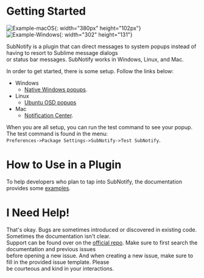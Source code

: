 # Getting Started

![Example-macOS](res://Packages/SubNotify/docs/src/markdown/images/example-macos.png){: width="380px" height="102px"}  
![Example-Windows](res://Packages/SubNotify/docs/src/markdown/images/example-win.png){: width="302" height="131"}

SubNotify is a plugin that can direct messages to system popups instead of having to resort to Sublime message dialogs  
or status bar messages.  SubNotify works in Windows, Linux, and Mac.

In order to get started, there is some setup.  Follow the links below:

- Windows
    - [Native Windows popups](http://facelessuser.github.io/SubNotify/usage/#windows-taskbar-notifications).
- Linux
    - [Ubuntu OSD popups](http://facelessuser.github.io/SubNotify/usage/#ubuntu-osd)
- Mac
    - [Notification Center](http://facelessuser.github.io/SubNotify/usage/#mac-notification-center).

When you are all setup, you can run the test command to see your popup.  The test command is found in the menu:  
`Preferences->Package Settings->SubNotify->Test SubNotify`.

# How to Use in a Plugin

To help developers who plan to tap into SubNotify, the documentation provides some [examples](http://facelessuser.github.io/SubNotify/usage/#tips-and-tricks-for-developers).

# I Need Help!

That's okay.  Bugs are sometimes introduced or discovered in existing code.  Sometimes the documentation isn't clear.  
Support can be found over on the [official repo](https://github.com/facelessuser/SubNotify/issues).  Make sure to first search the documentation and previous issues  
before opening a new issue.  And when creating a new issue, make sure to fill in the provided issue template.  Please  
be courteous and kind in your interactions.
